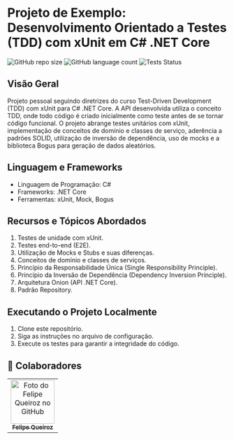 # Projeto de Exemplo: Desenvolvimento Orientado a Testes (TDD) com xUnit em C# .NET Core

![GitHub repo size](https://img.shields.io/github/repo-size/Fekler/LearningTDD?style=for-the-badge)
![GitHub language count](https://img.shields.io/github/languages/count/Fekler/LearningTDD?style=for-the-badge)
![Tests Status](https://github.com/Fekler/LearningTDD/assets/126706967/61f6dd25-fe51-4e0a-8444-7706e81a53f4)

## Visão Geral

Projeto pessoal seguindo diretrizes do curso Test-Driven Development (TDD) com xUnit para C# .NET Core. A API desenvolvida utiliza o conceito TDD, onde todo código é criado inicialmente como teste antes de se tornar código funcional. O projeto abrange testes unitários com xUnit, implementação de conceitos de domínio e classes de serviço, aderência a padrões SOLID, utilização de inversão de dependência, uso de mocks e a biblioteca Bogus para geração de dados aleatórios.

## Linguagem e Frameworks

- Linguagem de Programação: C#
- Frameworks: .NET Core
- Ferramentas: xUnit, Mock, Bogus

## Recursos e Tópicos Abordados

1. Testes de unidade com xUnit.
2. Testes end-to-end (E2E).
3. Utilização de Mocks e Stubs e suas diferenças.
4. Conceitos de domínio e classes de serviços.
5. Princípio da Responsabilidade Única (Single Responsibility Principle).
6. Princípio da Inversão de Dependência (Dependency Inversion Principle).
7. Arquitetura Onion (API .NET Core).
8. Padrão Repository.

## Executando o Projeto Localmente

1. Clone este repositório.
2. Siga as instruções no arquivo de configuração.
3. Execute os testes para garantir a integridade do código.



## 🤝 Colaboradores

<table>
  <tr>
    <td align="center">
      <a href="#" title="Fekler">
        <img src="https://avatars.githubusercontent.com/u/126706967?v=4" width="100px;" alt="Foto do Felipe Queiroz no GitHub"/><br>
        <sub>
          <b>Felipe Queiroz</b>
        </sub>
      </a>
    </td>
  </tr>
</table>
